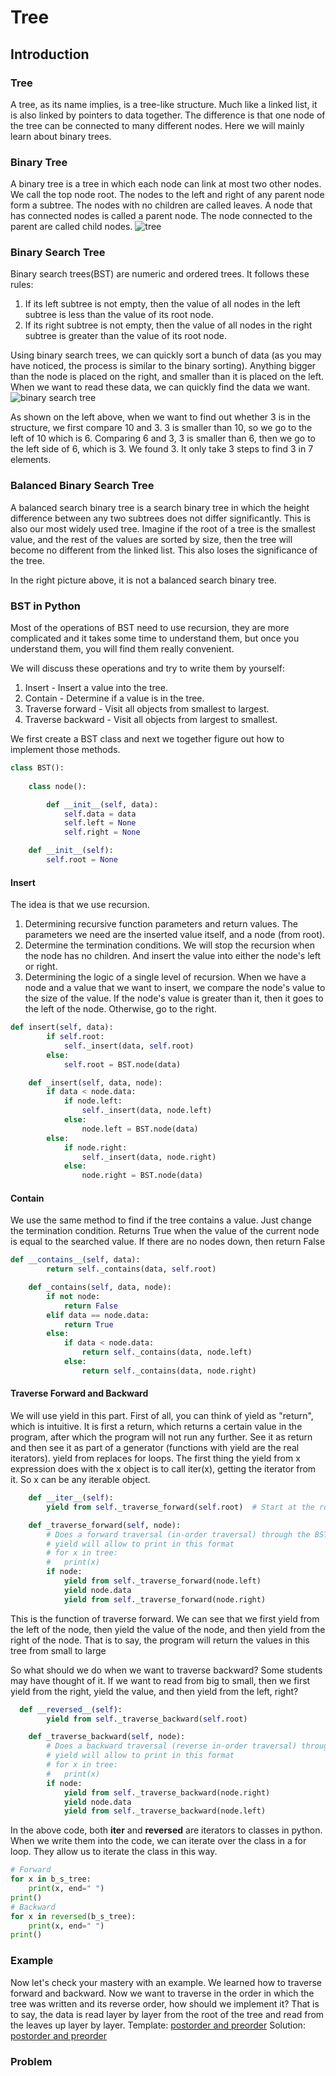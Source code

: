 # Tree

## Introduction

### Tree
A tree, as its name implies, is a tree-like structure. Much like a linked list, it is also linked by pointers to data together. The difference is that one node of the tree can be connected to many different nodes. Here we will mainly learn about binary trees.

### Binary Tree
A binary tree is a tree in which each node can link at most two other nodes. We call the top node root. The nodes to the left and right of any parent node form a subtree. The nodes with no children are called leaves. A node that has connected nodes is called a parent node. The node connected to the parent are called child nodes.
![tree](tree.png)

### Binary Search Tree
Binary search trees(BST) are numeric and ordered trees. It follows these rules:
1. If its left subtree is not empty, then the value of all nodes in the left subtree is less than the value of its root node.
2. If its right subtree is not empty, then the value of all nodes in the right subtree is greater than the value of its root node.

Using binary search trees, we can quickly sort a bunch of data (as you may have noticed, the process is similar to the binary sorting). Anything bigger than the node is placed on the right, and smaller than it is placed on the left. When we want to read these data, we can quickly find the data we want.
![binary search tree](binary_search_tree.png)

As shown on the left above, when we want to find out whether 3 is in the structure, we first compare 10 and 3. 3 is smaller than 10, so we go to the left of 10 which is 6. Comparing 6 and 3, 3 is smaller than 6, then we go to the left side of 6, which is 3. We found 3. It only take 3 steps to find 3 in 7 elements.

### Balanced Binary Search Tree
A balanced search binary tree is a search binary tree in which the height difference between any two subtrees does not differ significantly. This is also our most widely used tree. Imagine if the root of a tree is the smallest value, and the rest of the values are sorted by size, then the tree will become no different from the linked list. This also loses the significance of the tree.

In the right picture above, it is not a balanced search binary tree.

### BST in Python

Most of the operations of BST need to use recursion, they are more complicated and it takes some time to understand them, but once you understand them, you will find them really convenient.

We will discuss these operations and try to write them by yourself:
1. Insert - Insert a value into the tree.
3. Contain - Determine if a value is in the tree.
5. Traverse forward - Visit all objects from smallest to largest.
6. Traverse backward - Visit all objects from largest to smallest.

We first create a BST class and next we together figure out how to implement those methods.
```python
class BST():
    
    class node():

        def __init__(self, data):
            self.data = data
            self.left = None
            self.right = None

    def __init__(self):
        self.root = None
```
#### Insert
The idea is that we use recursion. 

1. Determining recursive function parameters and return values. The parameters we need are the inserted value itself, and a node (from root).
2. Determine the termination conditions. We will stop the recursion when the node has no children. And insert the value into either the node's left or right.
3. Determining the logic of a single level of recursion. When we have a node and a value that we want to insert, we compare the node's value to the size of the value. If the node's value is greater than it, then it goes to the left of the node. Otherwise, go to the right.
```python
def insert(self, data):
        if self.root:
            self._insert(data, self.root)
        else:
            self.root = BST.node(data)

    def _insert(self, data, node):
        if data < node.data:
            if node.left:
                self._insert(data, node.left)
            else:
                node.left = BST.node(data)
        else:
            if node.right:
                self._insert(data, node.right)
            else:
                node.right = BST.node(data)
```
#### Contain
We use the same method to find if the tree contains a value. Just change the termination condition. Returns True when the value of the current node is equal to the searched value. If there are no nodes down, then return False
```python
def __contains__(self, data):
        return self._contains(data, self.root)

    def _contains(self, data, node):
        if not node:
            return False
        elif data == node.data:
            return True
        else:
            if data < node.data:
                return self._contains(data, node.left)
            else:
                return self._contains(data, node.right)

```

#### Traverse Forward and Backward
We will use yield in this part. First of all, you can think of yield as "return", which is intuitive. It is first a return, which returns a certain value in the program, after which the program will not run any further. See it as return and then see it as part of a generator (functions with yield are the real iterators).
yield from replaces for loops. The first thing the yield from x expression does with the x object is to call iter(x), getting the iterator from it. So x can be any iterable object.


```python
    def __iter__(self):
        yield from self._traverse_forward(self.root)  # Start at the root

    def _traverse_forward(self, node):
        # Does a forward traversal (in-order traversal) through the BST.
        # yield will allow to print in this format 
        # for x in tree:
        #   print(x)
        if node:
            yield from self._traverse_forward(node.left)
            yield node.data
            yield from self._traverse_forward(node.right)
```
This is the function of traverse forward. We can see that we first yield from the left of the node, then yield the value of the node, and then yield from the right of the node. That is to say, the program will return the values in this tree from small to large

So what should we do when we want to traverse backward? Some students may have thought of it. If we want to read from big to small, then we first yield from the right, yield the value, and then yield from the left, right?

```python
  def __reversed__(self):
        yield from self._traverse_backward(self.root)

    def _traverse_backward(self, node):
        # Does a backward traversal (reverse in-order traversal) through the BST.
        # yield will allow to print in this format 
        # for x in tree:
        #   print(x)
        if node:
            yield from self._traverse_backward(node.right)
            yield node.data
            yield from self._traverse_backward(node.left)
```
In the above code, both __iter__ and __reversed__ are iterators to classes in python. When we write them into the code, we can iterate over the class in a for loop.
They allow us to iterate the class in this way.
```python
# Forward
for x in b_s_tree:
    print(x, end=" ")
print()
# Backward
for x in reversed(b_s_tree):
    print(x, end=" ")
print()
```

### Example
Now let's check your mastery with an example. We learned how to traverse forward and backward. Now we want to traverse in the order in which the tree was written and its reverse order, how should we implement it? That is to say, the data is read layer by layer from the root of the tree and read from the leaves up layer by layer.
Template: [postorder and preorder](tree_example.py)
Solution: [postorder and preorder](BST_post_pre_order.py)

### Problem